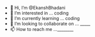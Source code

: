 - 👋 Hi, I’m @EkanshBhadani
- 👀 I’m interested in ... coding
- 🌱 I’m currently learning ... coding
- 💞️ I’m looking to collaborate on ... _____
- 📫 How to reach me ...________

<!---
EkanshBhadani/EkanshBhadani is a ✨ special ✨ repository because its `README.md` (this file) appears on your GitHub profile.
You can click the Preview link to take a look at your changes.
--->

